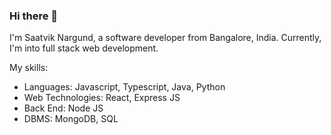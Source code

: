 ### Hi there 👋

I'm Saatvik Nargund, a software developer from Bangalore, India. Currently, I'm into full stack web development.

My skills:
* Languages: Javascript, Typescript, Java, Python
* Web Technologies: React, Express JS
* Back End: Node JS
* DBMS: MongoDB, SQL
<!--
**Saatvik-n/Saatvik-n** is a ✨ _special_ ✨ repository because its `README.md` (this file) appears on your GitHub profile.

Here are some ideas to get you started:

- 🔭 I’m currently working on ...
- 🌱 I’m currently learning ...
- 👯 I’m looking to collaborate on ...
- 🤔 I’m looking for help with ...
- 💬 Ask me about ...
- 📫 How to reach me: ...
- 😄 Pronouns: ...
- ⚡ Fun fact: ...
-->
